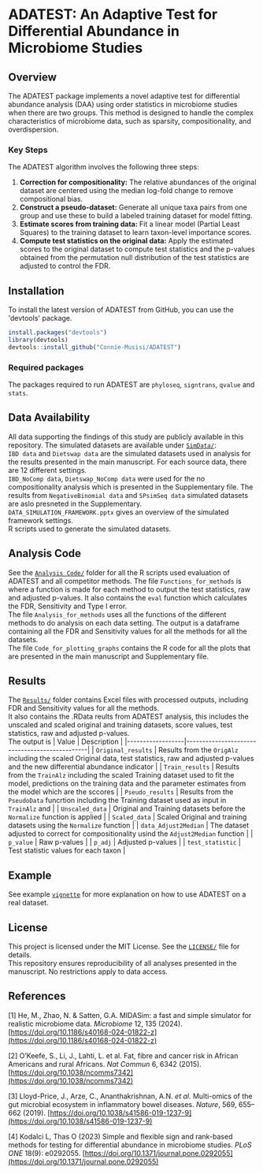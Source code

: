 # ADATEST: An Adaptive Test for Differential Abundance in Microbiome Studies
## Overview
The ADATEST package implements a novel adaptive test for differential abundance analysis (DAA) using order statistics in microbiome studies when there are two groups. This method is designed to handle the complex characteristics of microbiome data, such as sparsity, compositionality, and overdispersion.

### Key Steps
The ADATEST algorithm involves the following three steps:
1. **Correction for compositionality:** The relative abundances of the original dataset are centered using the median log-fold change to remove compositional bias.
2. **Construct a pseudo-dataset:** Generate all unique taxa pairs from one group and use these to build a labeled training dataset for model fitting.
3. **Estimate scores from training data:** Fit a linear model (Partial Least Squares) to the training dataset to learn taxon-level importance scores.
4. **Compute test statistics on the original data:** Apply the estimated scores to the original dataset to compute test statistics and the p-values obtained from the permutation null distribution of the test statistics are adjusted to control the FDR.

## Installation
To install the latest version of ADATEST from GitHub, you can use the 'devtools' package.
```r
install.packages("devtools")
library(devtools)
devtools::install_github("Connie-Musisi/ADATEST")
```

### Required packages
The packages required to run ADATEST are `phyloseq`, `signtrans`, `qvalue` and `stats`.
    
## Data Availability
All data supporting the findings of this study are publicly available in this repository. The simulated datasets are available under [`SimData/`](./SimData): \
  `IBD data` and `Dietswap data` are the simulated datasets used in analysis for the results presented in the main manuscript. For each source data, there are 12 different settings. \
  `IBD_NoComp data`, `Dietswap_NoComp data` were used for the no compositionality analysis which is presented in the Supplementary file. The results from `NegativeBinomial data` and `SPsimSeq data` simulated datasets are aslo presneted in the Supplementary. \
  `DATA_SIMULATION_FRAMEWORK.pptx` gives an overview of the simulated framework settings. \
   R scripts used to generate the simulated datasets.

## Analysis Code 
  See the [`Analysis Code/`](./AnalysisCode) folder for all the R scripts used evaluation of ADATEST and all competitor methods.
  The file `Functions_for_methods` is where a function is made for each method to output the test statistics, raw and adjusted p-values. It also contains the `eval` function which calculates the FDR, Sensitivity and Type I error. \
  The file `Analysis_for_methods` uses all the functions of the different methods to do analysis on each data setting. The output is a dataframe containing all the FDR and Sensitivity values for all the methods for all the datasets. \
  The file `Code_for_plotting_graphs` contains the R code for all the plots that are presented in the main manuscript and Supplementary file.
  
## Results  
  The [`Results/`](./Results) folder contains Excel files with processed outputs, including FDR and Sensitivity values for all the methods. \
  It also contains the .RData reults from ADATEST analysis, this includes the unscaled and scaled original and training datasets, score values, test statistics, raw and adjusted p-values. \
  The output is
  | Value            | Description                                   |
|------------------|-----------------------------------------------|
| `Original_results` | Results from the `OrigAlz` including the scaled Original data, test statistics, raw and adjusted p-values and the new differential abundance indicator |
| `Train_results` | Results from the `TrainAlz` including the scaled Training dataset used to fit the model, predictions on the training data and the parameter estimates from the model which are the sccores |
| `Pseudo_results` | Results from the `PseudoData` funcrtion including the Training dataset used as input in `TrainAlz` and   |
| `Unscaled_data`    | Original and Training datasets before the `Normalize` function is applied   |
| `Scaled_data`   | Scaled Original and training datasets using the `Normalize` function       |
| `data_Adjust2Median` | The dataset adjusted to correct for compositionality usind the `Adjust2Median` function    |
| `p_value` | Raw p-values |
| `p_adj` | Adjusted p-values   |
| `test_statistic` | Test statistic values for each taxon |


## Example
See example [`vignette`](./vignettes/Example.Rmd) for more explanation on how to use ADATEST on a real dataset.

## License
This project is licensed under the MIT License. See the [`LICENSE/`](./LICENSE) file for details. \
This repository ensures reproducibility of all analyses presented in the manuscript. No restrictions apply to data access.

## References
[1] He, M., Zhao, N. & Satten, G.A. 
MIDASim: a fast and simple simulator for realistic microbiome data. *Microbiome* 12, 135 (2024). 
[https://doi.org/10.1186/s40168-024-01822-z](https://doi.org/10.1186/s40168-024-01822-z)

[2] O’Keefe, S., Li, J., Lahti, L. et al. 
Fat, fibre and cancer risk in African Americans and rural Africans. *Nat Commun* 6, 6342 (2015). 
[https://doi.org/10.1038/ncomms7342](https://doi.org/10.1038/ncomms7342)

[3] Lloyd-Price, J., Arze, C., Ananthakrishnan, A.N. *et al.* 
Multi-omics of the gut microbial ecosystem in inflammatory bowel diseases. *Nature*, 569, 655–662 (2019). 
[https://doi.org/10.1038/s41586-019-1237-9](https://doi.org/10.1038/s41586-019-1237-9)

[4]  Kodalci L, Thas O (2023) 
Simple and flexible sign and rank-based methods for testing for differential abundance in microbiome studies. *PLoS ONE* 18(9): e0292055. 
[https://doi.org/10.1371/journal.pone.0292055](https://doi.org/10.1371/journal.pone.0292055)
